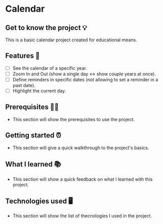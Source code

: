 # Calendar

## Get to know the project 💡

This is a basic calendar project created for educational means.

## Features 🔧

- [ ] See the calendar of a specific year. 
- [ ] Zoom In and Out (show a single day <-> show couple years at once).
- [ ] Define reminders in specific dates (not allowing to set a reminder in a past date).
- [ ] Highlight the current day.

## Prerequisites ✋🏼

- This section will show the prerequisites to use the project.

## Getting started ⏰

- This section will give a quick walkthrough to the project's basics.

## What I learned 📚

- This section will show a quick feedback on what I learned with this project.

## Technologies used 🖥

- This section will show the list of thecnologies I used in the project.
